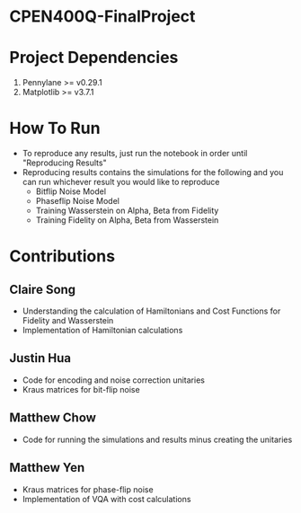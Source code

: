 # CPEN400Q-FinalProject

# Project Dependencies
1. Pennylane >= v0.29.1
2. Matplotlib >= v3.7.1

# How To Run
- To reproduce any results, just run the notebook in order until "Reproducing Results"
- Reproducing results contains the simulations for the following and you can run whichever result you would like to reproduce
    - Bitflip Noise Model
    - Phaseflip Noise Model
    - Training Wasserstein on Alpha, Beta from Fidelity
    - Training Fidelity on Alpha, Beta from Wasserstein

# Contributions
## Claire Song
- Understanding the calculation of Hamiltonians and Cost Functions for Fidelity and Wasserstein
- Implementation of Hamiltonian calculations
## Justin Hua
- Code for encoding and noise correction unitaries
- Kraus matrices for bit-flip noise
## Matthew Chow
- Code for running the simulations and results minus creating the unitaries
## Matthew Yen
- Kraus matrices for phase-flip noise
- Implementation of VQA with cost calculations

